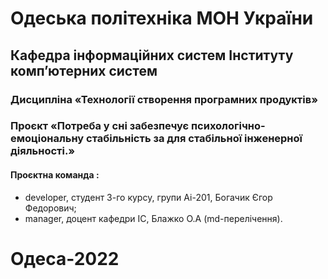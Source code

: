 # Одеська політехніка МОН України 
## Кафедра інформаційних систем Інституту комп’ютерних систем 
### Дисципліна «Технології створення програмних продуктів» 
### Проєкт «Потреба у сні забезпечує психологічно-емоціональну стабільність за для стабільної інженерної діяльності.» 
#### Проєктна команда :
- developer, студент 3-го курсу, групи Аі-201, Богачик Єгор Федорович;
- manager, доцент кафедри ІС, Блажко О.А (md-перелічення).
# Одеса-2022
